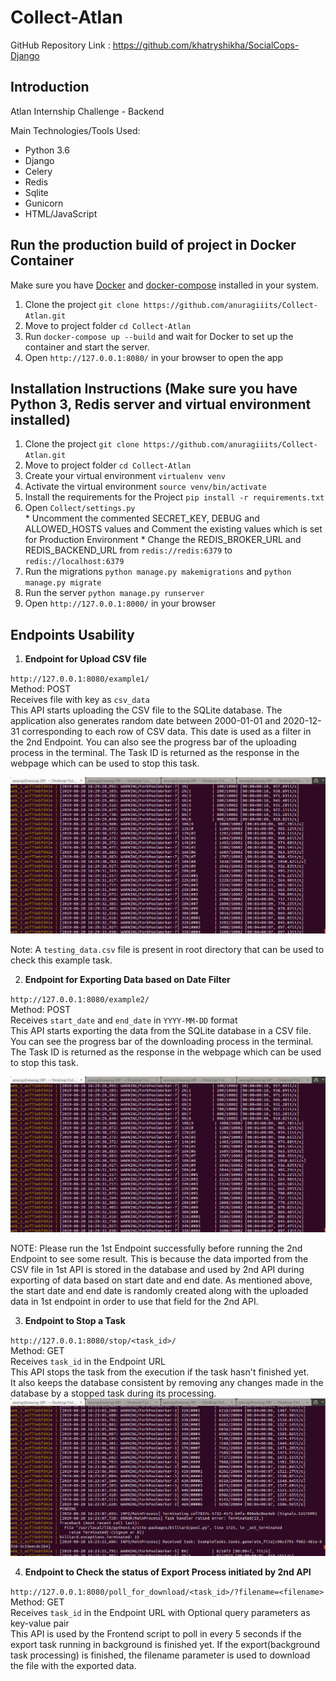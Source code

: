 # Collect-Atlan

GitHub Repository Link : https://github.com/khatryshikha/SocialCops-Django

## Introduction 

Atlan Internship Challenge - Backend

Main Technologies/Tools Used:
  - Python 3.6
  - Django
  - Celery
  - Redis
  - Sqlite
  - Gunicorn
  - HTML/JavaScript
  
## Run the production build of project in Docker Container
Make sure you have [Docker](https://docs.docker.com/installation/) and [docker-compose](http://docs.docker.com/compose/install/) installed in your system.
  1. Clone the project
  `git clone https://github.com/anuragiiits/Collect-Atlan.git`
  2. Move to project folder 
  `cd Collect-Atlan`
  3. Run `docker-compose up --build` and wait for Docker to set up the container and start the server.
  4. Open `http://127.0.0.1:8080/` in your browser to open the app
  
## Installation Instructions (Make sure you have Python 3, Redis server and virtual environment installed)
  1. Clone the project
  `git clone https://github.com/anuragiiits/Collect-Atlan.git`
  2. Move to project folder 
  `cd Collect-Atlan`
  3. Create your virtual environment 
  `virtualenv venv`
  4. Activate the virtual environment 
  `source venv/bin/activate`
  5. Install the requirements for the Project
  `pip install -r requirements.txt`
  6. Open `Collect/settings.py`  
    * Uncomment the commented SECRET_KEY, DEBUG and ALLOWED_HOSTS values and Comment the existing values which is set for Production Environment
    * Change the REDIS_BROKER_URL and REDIS_BACKEND_URL from `redis://redis:6379` to `redis://localhost:6379`
  7. Run the migrations
  `python manage.py makemigrations` and
  `python manage.py migrate`
  8. Run the server
  `python manage.py runserver`
  9. Open `http://127.0.0.1:8000/` in your browser
  
  ## Endpoints Usability
   1. **Endpoint for Upload CSV file**
   
   `http://127.0.0.1:8080/example1/`  
   Method: POST  
   Receives file with key as `csv_data`  
   This API starts uploading the CSV file to the SQLite database. The application also generates random date between 2000-01-01 and 2020-12-31 
   corresponding to each row of CSV data. This date is used as a filter in the 2nd Endpoint. You can also see the progress bar of the uploading process in the terminal.
   The Task ID is returned as the response in the webpage which can be used to stop this task.  
   
   ![Progress Bar: Uploading CSV](https://github.com/anuragiiits/Collect-Atlan/blob/master/Screenshots/Task%20Running.png)
  
   Note: A `testing_data.csv` file is present in root directory that can be used to check this example task.
   
   
  2. **Endpoint for Exporting Data based on Date Filter**
   
   `http://127.0.0.1:8080/example2/`  
   Method: POST  
   Receives `start_date` and `end_date` in `YYYY-MM-DD` format  
   This API starts exporting the data from the SQLite database in a CSV file. You can see the progress bar of the downloading process in the terminal.
   The Task ID is returned as the response in the webpage which can be used to stop this task.  
   
   ![Progress Bar: Exporting CSV](https://github.com/anuragiiits/Collect-Atlan/blob/master/Screenshots/Task%20Running.png)
   
   NOTE: Please run the 1st Endpoint successfully before running the 2nd Endpoint to see some result. This is because the data imported from 
   the CSV file in 1st API is stored in the database and used by 2nd API during exporting of data based on start date and end date. As mentioned above, 
   the start date and end date is randomly created along with the uploaded data in 1st endpoint in order to use that field for the 2nd API.
  
  
  3. **Endpoint to Stop a Task**
   
   `http://127.0.0.1:8080/stop/<task_id>/`  
   Method: GET  
   Receives `task_id` in the Endpoint URL  
   This API stops the task from the execution if the task hasn't finished yet.  
   It also keeps the database consistent by removing any changes made in the database by a stopped task during its processing.  
   ![Exporting Stopped](https://github.com/anuragiiits/Collect-Atlan/blob/master/Screenshots/Task%20Stopped.png)
  
  
  4. **Endpoint to Check the status of Export Process initiated by 2nd API**
   
   `http://127.0.0.1:8080/poll_for_download/<task_id>/?filename=<filename>`  
   Method: GET  
   Receives `task_id` in the Endpoint URL with Optional query parameters as key-value pair  
   This API is used by the Frontend script to poll in every 5 seconds if the export task running in background is finished yet.
   If the export(background task processing) is finished, the filename parameter is used to download the file with the exported data.

  
